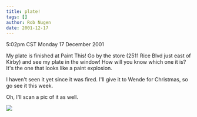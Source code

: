 ```yaml
---
title: plate!
tags: []
author: Rob Nugen
date: 2001-12-17
---
```


<title></title>
<p class=date>5:02pm CST Monday 17 December 2001</p>

<p>My plate is finished at Paint This!  Go by the store (2511 Rice
Blvd just east of Kirby) and see my plate in the window!  How will you
know which one it is?  It's the one that looks like a paint explosion.</p>

<p>I haven't seen it yet since it was fired.  I'll give it to Wende
for Christmas, so go see it this week.</p>

<p>Oh, I'll scan a pic of it as well.</p>

<p><img src='/images/rob/wL-ROB.gif'/></p>

